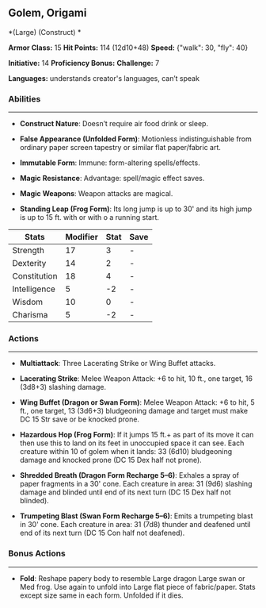## Golem, Origami
*(Large) (Construct) *

**Armor Class:** 15
**Hit Points:** 114 (12d10+48)
**Speed:** {"walk": 30, "fly": 40}

**Initiative:** 14
**Proficiency Bonus:**
**Challenge:** 7

**Languages:** understands creator's languages, can’t speak

### Abilities
 --- 
- **Construct Nature**: Doesn’t require air food drink or sleep.

- **False Appearance (Unfolded Form)**: Motionless indistinguishable from ordinary paper screen tapestry or similar flat paper/fabric art.

- **Immutable Form**: Immune: form-altering spells/effects.

- **Magic Resistance**: Advantage: spell/magic effect saves.

- **Magic Weapons**: Weapon attacks are magical.

- **Standing Leap (Frog Form)**: Its long jump is up to 30' and its high jump is up to 15 ft. with or with o a running start.



| Stats | Modifier | Stat | Save
| ---- | ---- | ---- | ---- |
| Strength | 17 | 3 | - |
| Dexterity | 14 | 2 | - |
| Constitution | 18 | 4 | - |
| Intelligence | 5 | -2 | - |
| Wisdom | 10 | 0 | - |
| Charisma | 5 | -2 | - |

### Actions
 --- 
- **Multiattack**: Three Lacerating Strike or Wing Buffet attacks.

- **Lacerating Strike**: Melee Weapon Attack: +6 to hit, 10 ft., one target, 16 (3d8+3) slashing damage.

- **Wing Buffet (Dragon or Swan Form)**: Melee Weapon Attack: +6 to hit, 5 ft., one target, 13 (3d6+3) bludgeoning damage and target must make DC 15 Str save or be knocked prone.

- **Hazardous Hop (Frog Form)**: If it jumps 15 ft.+ as part of its move it can then use this to land on its feet in unoccupied space it can see. Each creature within 10 of golem when it lands: 33 (6d10) bludgeoning damage and knocked prone (DC 15 Dex half not prone).

- **Shredded Breath (Dragon Form Recharge 5–6)**: Exhales a spray of paper fragments in a 30' cone. Each creature in area: 31 (9d6) slashing damage and blinded until end of its next turn (DC 15 Dex half not blinded).

- **Trumpeting Blast (Swan Form Recharge 5–6)**: Emits a trumpeting blast in 30' cone. Each creature in area: 31 (7d8) thunder and deafened until end of its next turn (DC 15 Con half not deafened).

### Bonus Actions
 --- 
- **Fold**: Reshape papery body to resemble Large dragon Large swan or Med frog. Use again to unfold into Large flat piece of fabric/paper. Stats except size same in each form. Unfolded if it dies.

